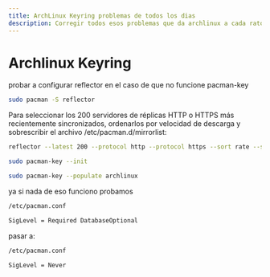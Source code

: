 ```yaml
---
title: ArchLinux Keyring problemas de todos los dias
description: Corregir todos esos problemas que da archlinux a cada rato con las claves
---
```


# Archlinux Keyring

probar a configurar reflector en el caso de que no funcione pacman-key

```bash
sudo pacman -S reflector
```
Para seleccionar los 200 servidores de réplicas HTTP o HTTPS más recientemente sincronizados, ordenarlos por velocidad de descarga y sobrescribir el archivo /etc/pacman.d/mirrorlist:

```bash
reflector --latest 200 --protocol http --protocol https --sort rate --save /etc/pacman.d/mirrorlist
```


```bash
sudo pacman-key --init
```

```bash
sudo pacman-key --populate archlinux
```

ya si nada de eso funciono probamos

```bash
/etc/pacman.conf

SigLevel = Required DatabaseOptional
```
pasar a:
```bash
/etc/pacman.conf

SigLevel = Never
```
